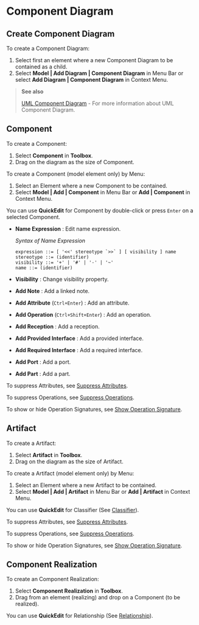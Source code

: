 # Component Diagram

## Create Component Diagram

To create a Component Diagram:

1. Select first an element where a new Component Diagram to be contained as a child.
2. Select **Model \| Add Diagram \| Component Diagram** in Menu Bar or select **Add Diagram \| Component Diagram** in Context Menu.

> **See also**
>
> [UML Component Diagram](http://www.uml-diagrams.org/component-diagrams.html) - For more information about UML Component Diagram.

## Component

To create a Component:

1. Select **Component** in **Toolbox**.
2. Drag on the diagram as the size of Component.

To create a Component \(model element only\) by Menu:

1. Select an Element where a new Component to be contained.
2. Select **Model \| Add \| Component** in Menu Bar or **Add \| Component** in Context Menu.

You can use **QuickEdit** for Component by double-click or press `Enter` on a selected Component.

* **Name Expression** : Edit name expression.

  _Syntax of Name Expression_

  ```text
  expression ::= [ '<<' stereotype `>>` ] [ visibility ] name
  stereotype ::= (identifier)
  visibility ::= '+' | '#' | '-' | '~'
  name ::= (identifier)
  ```

* **Visibility** : Change visibility property.
* **Add Note** : Add a linked note.
* **Add Attribute** \(`Ctrl+Enter`\) : Add an attribute.
* **Add Operation** \(`Ctrl+Shift+Enter`\) : Add an operation.
* **Add Reception** : Add a reception.
* **Add Provided Interface** : Add a provided interface.
* **Add Required Interface** : Add a required interface.
* **Add Port** : Add a port.
* **Add Part** : Add a part.

To suppress Attributes, see [Suppress Attributes](../user-guide/formatting-diagram.md#suppress-attributes).

To suppress Operations, see [Suppress Operations](../user-guide/formatting-diagram.md#suppress-operations).

To show or hide Operation Signatures, see [Show Operation Signature](../user-guide/formatting-diagram.md#show-operation-signature).

## Artifact

To create a Artifact:

1. Select **Artifact** in **Toolbox**.
2. Drag on the diagram as the size of Artifact.

To create a Artifact \(model element only\) by Menu:

1. Select an Element where a new Artifact to be contained.
2. Select **Model \| Add \| Artifact** in Menu Bar or **Add \| Artifact** in Context Menu.

You can use **QuickEdit** for Classifier \(See [Classifier](class-diagram.md#classifier)\).

To suppress Attributes, see [Suppress Attributes](../user-guide/formatting-diagram.md#suppress-attributes).

To suppress Operations, see [Suppress Operations](../user-guide/formatting-diagram.md#suppress-operations).

To show or hide Operation Signatures, see [Show Operation Signature](../user-guide/formatting-diagram.md#show-operation-signature).

## Component Realization

To create an Component Realization:

1. Select **Component Realization** in **Toolbox**.
2. Drag from an element \(realizing\) and drop on a Component \(to be realized\).

You can use **QuickEdit** for Relationship \(See [Relationship](class-diagram.md#relationship)\).

